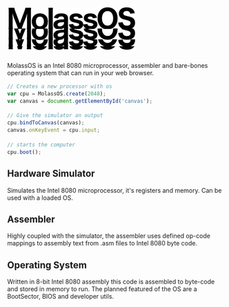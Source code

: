 # ![](/logo.png)

MolassOS is an Intel 8080 microprocessor, assembler and bare-bones operating system that can run in your web browser.

```js
// Creates a new processor with os
var cpu = MolassOS.create(2048);
var canvas = document.getElementById('canvas');

// Give the simulator an output 
cpu.bindToCanvas(canvas);
canvas.onKeyEvent = cpu.input;

// starts the computer
cpu.boot();
```

## Hardware Simulator

Simulates the Intel 8080 microprocessor, it's registers and memory. Can be used with a loaded OS.

## Assembler

Highly coupled with the simulator, the assembler uses defined op-code mappings to assembly text from .asm files to Intel 8080 byte code.

## Operating System

Written in 8-bit Intel 8080 assembly this code is assembled to byte-code and stored in memory to run. The planned featured of the OS are a BootSector, BIOS and developer utils.


